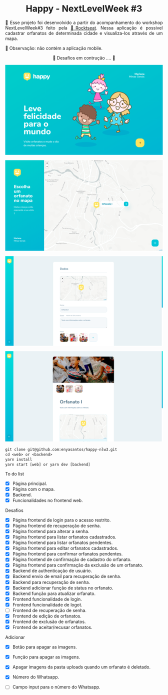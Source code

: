 <h1 align="center"> Happy - NextLevelWeek #3 </h1>

<p align="justify">🚀 Esse projeto foi desenvolvido a partir do acompanhamento do workshop NextLevelWeek#3 feito pela <a href="https://rocketseat.com.br/">🔗Rocktseat</a>. Nessa aplicação é possivel cadastrar orfanatos de determinada cidade e visualiza-los através de um mapa.</p>

<p align="justify">📣 Observação: não contém a aplicação mobile.</p>

<p align="center"> 
  🚧 Desafios em contrução .... 🚧
</p>

<p align="center">
  <img alt="Pagina home"  src="screenshot/home.png" />
</p>

<p align="center">
  <img alt="Pagina home"  src="screenshot/orphanages_map.png" />
</p>

<p align="center">
  <img alt="Pagina home"  src="screenshot/create_orphanage.png" />
</p>

<p align="center">
  <img alt="Pagina home"  src="screenshot/orphanage.png" />
</p>


```
git clone git@github.com:enyasantos/happy-nlw3.git
cd <web> or <backend>
yarn install
yarn start [web] or yarn dev [backend]
```

To do list
- [x] Página principal.
- [x] Página com o mapa.
- [x] Backend.
- [x] Funcionalidades no frontend web.

Desafios
- [x] Página frontend de login para o acesso restrito.
- [x] Página frontend de recuperação de senha.
- [x] Página frontend para alterar a senha.
- [x] Página frontend para listar orfanatos cadastrados.
- [x] Página frontend para listar orfanatos pendentes.
- [x] Página frontend para editar orfanatos cadastrados.
- [x] Página frontend para confirmar orfanatos pendentes.
- [x] Página frontend de confirmação de cadastro do orfanato.
- [x] Página frontend para confirmação da exclusão de um orfanato.
- [x] Backend de authenticação de usuário.
- [x] Backend envio de email para recuperação de senha.
- [x] Backend para recuperação de senha.
- [x] Backend adicionar função de status no orfanato.
- [x] Backend função para atualizar orfanato.
- [x] Frontend funcionalidade de login.
- [x] Frontend funcionalidade de logot.
- [ ] Frontend de recuperação de senha.
- [x] Frontend de edição de orfanatos.
- [x] Frontend de exclusão de orfanatos.
- [x] Frontend de aceitar/recusar orfanatos.

Adicionar
- [x] Botão para apagar as imagens.
- [x] Função para apagar as imagens.
- [x] Apagar imagens da pasta uploads quando um orfanato é deletado.
- [x] Número do Whatsapp.
- [ ] Campo input para o número do Whatsapp.

